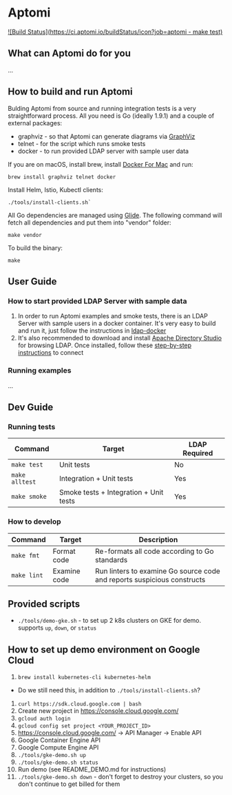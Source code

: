 # Aptomi

[![Build Status](https://ci.aptomi.io/buildStatus/icon?job=aptomi - make test)](https://ci.aptomi.io/job/aptomi%20-%20make%20test/)

## What can Aptomi do for you
...

## How to build and run Aptomi
Bulding Aptomi from source and running integration tests is a very straightforward process. All you need is Go (ideally 1.9.1) and a couple of external packages:
* graphviz - so that Aptomi can generate diagrams via [GraphViz](http://www.graphviz.org/Download..php)
* telnet - for the script which runs smoke tests
* docker - to run provided LDAP server with sample user data

If you are on macOS, install brew, install [Docker For Mac](https://docs.docker.com/docker-for-mac/install/) and run: 
```
brew install graphviz telnet docker
```

Install Helm, Istio, Kubectl clients:
```
./tools/install-clients.sh`
```

All Go dependencies are managed using [Glide](https://glide.sh/). The following command will fetch all dependencies and put them into "vendor" folder:
```
make vendor 
```

To build the binary:
```
make 
```

## User Guide

### How to start provided LDAP Server with sample data
1. In order to run Aptomi examples and smoke tests, there is an LDAP Server with sample users in a docker container. It's very easy to build and run it, just follow the instructions in [ldap-docker](tools/ldap-docker/README.md)
2. It's also recommended to download and install [Apache Directory Studio](http://directory.apache.org/studio/) for browsing LDAP. Once installed, follow these [step-by-step instructions](http://directory.apache.org/apacheds/basic-ug/1.4.2-changing-admin-password.html) to connect

### Running examples
...

## Dev Guide

### Running tests

Command    | Target          | LDAP Required
-----------|-----------------|--------------
```make test```    | Unit tests | No
```make alltest``` | Integration + Unit tests | Yes
```make smoke```   | Smoke tests + Integration + Unit tests | Yes

### How to develop
Command     | Target          | Description
------------|-----------------|--------------
```make fmt```  | Format code | Re-formats all code according to Go standards
```make lint``` | Examine code | Run linters to examine Go source code and reports suspicious constructs

## Provided scripts
* `./tools/demo-gke.sh` - to set up 2 k8s clusters on GKE for demo. supports `up`, `down`, or `status`

## How to set up demo environment on Google Cloud
1. ```brew install kubernetes-cli kubernetes-helm```
  * Do we still need this, in addition to `./tools/install-clients.sh`?
1. ```curl https://sdk.cloud.google.com | bash```
1. Create new project in https://console.cloud.google.com/
1. ```gcloud auth login```
1. ```gcloud config set project <YOUR_PROJECT_ID>```
1. https://console.cloud.google.com/ -> API Manager -> Enable API
  1. Google Container Engine API
  1. Google Compute Engine API
1. ```./tools/gke-demo.sh up```
1. ```./tools/gke-demo.sh status```
1. Run demo (see README_DEMO.md for instructions)
1. ```./tools/gke-demo.sh down``` - don't forget to destroy your clusters, so you don't continue to get billed for them
